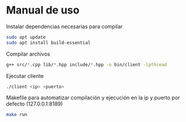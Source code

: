 # Manual de uso

Instalar dependencias necesarias para compilar

```bash
sudo apt update
sudo apt install build-essential
```

Compilar archivos

```bash
g++ src/*.cpp lib/*.hpp include/*.hpp -o bin/client -lpthread
```

Ejecutar cliente

```bash
./client <ip> <puerto>
```

Makefile para automatizar compilación y ejecución en la ip y puerto por defecto (127.0.0.1:8189)

```bash
make run
```
